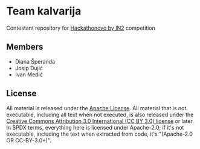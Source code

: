 # Team kalvarija

Contestant repository for [Hackathonovo by IN2](http://hackathonovo.in2.hr/) competition


## Members
- Diana Šperanda
- Josip Dujić
- Ivan Medić

## License

All material is released under the [Apache License](./LICENSE).
All material that is not executable, including all text when not executed,
is also released under the
[Creative Commons Attribution 3.0 International (CC BY 3.0) license](https://creativecommons.org/licenses/by/3.0/) or later.
In SPDX terms, everything here is licensed under Apache-2.0;
if it's not executable, including the text when extracted from code, it's
"(Apache-2.0 OR CC-BY-3.0+)".
